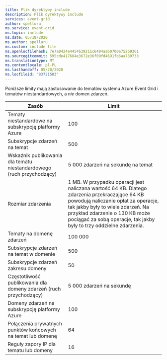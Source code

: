 ```yaml
---
title: Plik dyrektywy include
description: Plik dyrektywy include
services: event-grid
author: spelluru
ms.service: event-grid
ms.topic: include
ms.date: 05/18/2020
ms.author: spelluru
ms.custom: include file
ms.openlocfilehash: 7e7a0424e4454639211c6494aab0700e75269361
ms.sourcegitcommit: 595cde417684e3672e36f09fd4691fb6aa739733
ms.translationtype: MT
ms.contentlocale: pl-PL
ms.lasthandoff: 05/20/2020
ms.locfileid: "83721503"
---
```

Poniższe limity mają zastosowanie do tematów systemu Azure Event Grid i tematów niestandardowych, a *nie* domen zdarzeń.

| Zasób | Limit |
| --- | --- |
| Tematy niestandardowe na subskrypcję platformy Azure | 100 |
| Subskrypcje zdarzeń na temat | 500 |
| Wskaźnik publikowania dla tematu niestandardowego (ruch przychodzący) | 5 000 zdarzeń na sekundę na temat |
| Rozmiar zdarzenia | 1 MB. W przypadku operacji jest naliczana wartość 64 KB. Dlatego zdarzenia przekraczające 64 KB powodują naliczanie opłat za operacje, tak jakby były to wiele zdarzeń. Na przykład zdarzenie o 130 KB może pociągać za sobą operacje, tak jakby były to trzy oddzielne zdarzenia.  |
| Tematy na domenę zdarzeń | 100 000 |
| Subskrypcje zdarzeń na temat w domenie | 500 |
| Subskrypcje zdarzeń zakresu domeny | 50 |
| Częstotliwość publikowania dla domeny zdarzeń (ruch przychodzący) | 5 000 zdarzeń na sekundę |
| Domeny zdarzeń na subskrypcję platformy Azure | 100 |
| Połączenia prywatnych punktów końcowych na temat lub domenę | 64 | 
| Reguły zapory IP dla tematu lub domeny | 16 | 